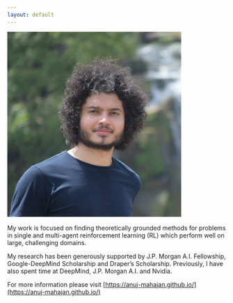 ```yaml
---
layout: default
---
```


<img src="/assets/img/anuj.jpg" alt="drawing" class="portrait"/>

My work is focused on finding theoretically grounded methods for problems in single and multi-agent reinforcement learning (RL) which perform well on large, challenging domains.

My research has been generously supported by J.P. Morgan A.I. Fellowship, Google-DeepMind Scholarship and Draper’s Scholarship. Previously, I have also spent time at DeepMind, J.P. Morgan A.I. and Nvidia.

For more information please visit [https://anuj-mahajan.github.io/](https://anuj-mahajan.github.io/)

